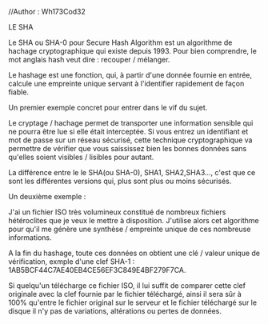 //Author : Wh173Cod32

LE SHA

Le SHA ou SHA-0 pour Secure Hash Algorithm est un algorithme de hachage cryptographique qui existe depuis 1993.
Pour bien comprendre, le mot anglais hash veut dire : recouper / mélanger.

Le hashage est une fonction, qui, à partir d'une donnée fournie en entrée, calcule une empreinte unique servant à l'identifier rapidement de
façon fiable.

Un premier exemple concret pour entrer dans le vif du sujet.

Le cryptage / hachage permet de transporter une information sensible qui ne pourra être lue si elle était interceptée.
Si vous entrez un identifiant et mot de passe sur un réseau sécurisé, cette technique cryptographique va permettre de vérifier que vous saississez
bien les bonnes données sans qu'elles soient visibles / lisibles pour autant.

La différence entre le le SHA(ou SHA-0), SHA1, SHA2,SHA3..., c'est que ce sont les différentes versions qui, plus sont plus ou moins sécurisés.


Un deuxième exemple :

J'ai un fichier ISO très volumineux constitué de nombreux fichiers hétéroclites que je veux le mettre à disposition. J'utilise alors cet
algorithme pour qu'il me génère une synthèse / empreinte unique de ces nombreuse informations.

A la fin du hashage, toute ces données on obtient une clé / valeur unique de vérification, exmple d'une clef SHA-1 :
1AB5BCF44C7AE40EB4CE56EF3C849E4BF279F7CA.

Si quelqu'un télécharge ce fichier ISO, il lui suffit de comparer cette clef originale avec la clef fournie par le fichier téléchargé, ainsi il
sera sûr à 100% qu'entre le fichier original sur le serveur et le fichier téléchargé sur le disque il n'y pas de variations, altérations ou pertes
de données.
